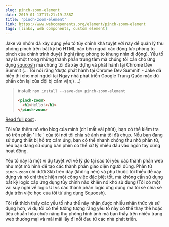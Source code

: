 ```yaml
---
slug: pinch-zoom-element
date: 2019-01-13T17:21:19.288Z
title: 'pinch-zoom-element'
link: https://www.webcomponents.org/element/pinch-zoom-element
tags: [links, web components, custom element]
---
```

Jake và nhóm đã xây dựng yếu tố tùy chỉnh khá tuyệt vời này để quản lý thu phóng pinch trên bất kỳ bộ HTML nào bên ngoài các động lực phóng to pinch của chính trình duyệt (nghĩ rằng phóng to khung nhìn di động). Yếu tố này là một trong những thành phần trung tâm mà chúng tôi cần cho ứng dụng [squoosh](https://squoosh.app/) mà chúng tôi đã xây dựng và phát hành tại Chrome Dev Summit (... Tôi nói rằng &#39;được phát hành tại Chrome Dev Summit&#39; - Jake đã hiển thị cho mọi người tại Ngày nhà phát triển Google Trung Quốc mặc dù phần còn lại của đội bị cấm vận;) ...)

> install: `npm install --save-dev pinch-zoom-element`
> 
> ```HTML
> <pinch-zoom>
>   <h1>Hello!</h1>
> </pinch-zoom>
> ```

[Read full post](https://www.webcomponents.org/element/pinch-zoom-element) .

Tôi vừa thêm nó vào blog của mình (chỉ mất vài phút), bạn có thể kiểm tra nó trên phần &#39; [life](https://paul.kinlan.me/life/img_20170711_063830/) &#39; của tôi nơi tôi chia sẻ ảnh mà tôi đã chụp. Nếu bạn đang sử dụng thiết bị hỗ trợ cảm ứng, bạn có thể nhanh chóng thu nhỏ phần tử, nếu bạn đang sử dụng bàn phím có thể xử lý nhiều đầu vào ngón tay cũng hoạt động.

Yếu tố này là một ví dụ tuyệt vời về lý do tại sao tôi yêu các thành phần web như một mô hình để tạo các thành phần giao diện người dùng. Phần tử `pinch-zoom` chỉ dưới 3kb trên dây (không nén) và phụ thuộc tối thiểu để xây dựng và nó chỉ thực hiện một công việc đặc biệt tốt, mà không cần sử dụng bất kỳ logic cấp ứng dụng tùy chỉnh nào khiến nó khó sử dụng (Tôi có một vài suy nghĩ về logic UI vs các thành phần logic ứng dụng mà tôi sẽ chia sẻ dựa trên việc học của tôi từ ứng dụng Squoosh).

Tôi rất thích thấy các yếu tố như thế này nhận được nhiều nhận thức và sử dụng hơn, ví dụ tôi có thể tưởng tượng rằng yếu tố này có thể thay thế hoặc tiêu chuẩn hóa chức năng thu phóng hình ảnh mà bạn thấy trên nhiều trang web thương mại và mãi mãi lấy đi nỗi đau từ các nhà phát triển.
